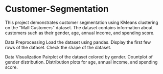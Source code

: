 # Customer-Segmentation

This project demonstrates customer segmentation using KMeans clustering on the "Mall Customers" dataset. The dataset contains information about customers such as their gender, age, annual income, and spending score.

Data Preprocessing
Load the dataset using pandas.
Display the first few rows of the dataset.
Check the shape of the dataset.

Data Visualization
Pairplot of the dataset colored by gender.
Countplot of gender distribution.
Distribution plots for age, annual income, and spending score.
